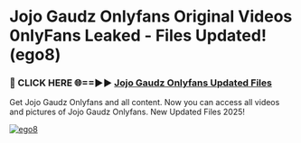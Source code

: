 # Jojo Gaudz Onlyfans Original Videos 0nlyFans Leaked - Files Updated! (ego8)

<h3>🔴 CLICK HERE 🌐==►► <a href="https://tinyurl.com/2jnfzry5" rel="nofollow">Jojo Gaudz Onlyfans Updated Files</a></h3>

Get Jojo Gaudz Onlyfans and all content. Now you can access all videos and pictures of Jojo Gaudz Onlyfans. New Updated Files 2025!

[![ego8](https://i.imgur.com/GyGTBgg.gif)](https://tinyurl.com/2jnfzry5)
